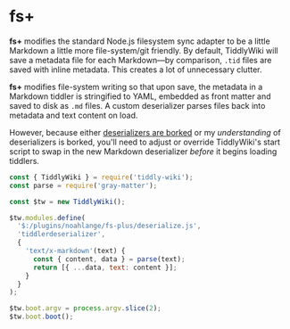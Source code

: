 # fs+

**fs+** modifies the standard Node.js filesystem sync adapter to be a little
Markdown a little more file-system/git friendly. By default, TiddlyWiki will
save a metadata file for each Markdown—by comparison, `.tid` files are saved
with inline metadata. This creates a lot of unnecessary clutter.

**fs+** modifies file-system writing so that upon save, the metadata in a
Markdown tiddler is stringified to YAML, embedded as front matter and saved to
disk as `.md` files. A custom deserializer parses files back into metadata and
text content on load.

However, because either
[deserializers are borked](https://github.com/Jermolene/TiddlyWiki5/issues/4015)
or my _understanding_ of deserializers is borked, you'll need to adjust or
override TiddlyWiki's start script to swap in the new Markdown deserializer
_before_ it begins loading tiddlers.

```javascript
const { TiddlyWiki } = require('tiddly-wiki');
const parse = require('gray-matter');

const $tw = new TiddlyWiki();

$tw.modules.define(
  '$:/plugins/noahlange/fs-plus/deserialize.js',
  'tiddlerdeserializer',
  {
    'text/x-markdown'(text) {
      const { content, data } = parse(text);
      return [{ ...data, text: content }];
    }
  }
);

$tw.boot.argv = process.argv.slice(2);
$tw.boot.boot();
```
